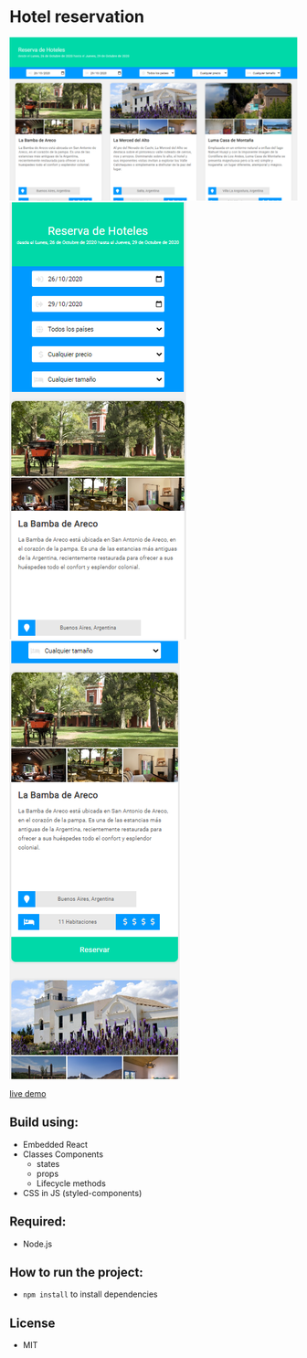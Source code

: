 # Hotel reservation

![app screenshot desktop](./.readme-images/hotel-preview-desktop.png)
![app screenshot mobile](./.readme-images/hotel-preview-mobile-1.png)
![app screenshot mobile](./.readme-images/hotel-preview-mobile-2.png)

[live demo](https://gusV15.github.io/reserva-hotelera/)

## Build using:

- Embedded React
- Classes Components
  - states
  - props
  - Lifecycle methods
- CSS in JS (styled-components)

## Required:

- Node.js

## How to run the project:

- `npm install` to install dependencies

## License

- MIT